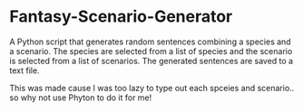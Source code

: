 # Fantasy-Scenario-Generator
A Python script that generates random sentences combining a species and a scenario.
The species are selected from a list of species and the scenario is selected from a list of scenarios.
The generated sentences are saved to a text file.


This was made cause I was too lazy to type out each spceies and scenario.. so why not use Phyton to do it for me!
